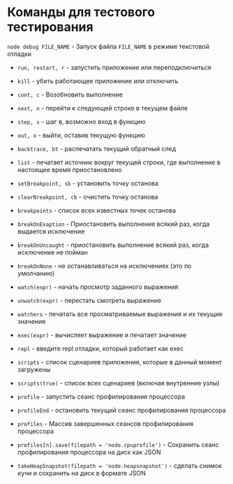 # Команды для тестового тестирования

`node debug FILE_NAME` - Запуск файла `FILE_NAME` в режиме текстовой отладки

* `run, restart, r` - запустить приложение или переподключиться
* `kill` - убить работающее приложение или отключить

* `cont, c` - Возобновить выполнение
* `next, n` - перейти к следующей строке в текущем файле
* `step, s` - шаг в, возможно вход в функцию
* `out, o` - выйти, оставив текущую функцию
* `backtrace, bt` - распечатать текущий обратный след
* `list` - печатает источник вокруг текущей строки, где выполнение в настоящее время приостановлено

* `setBreakpoint, sb` - установить точку останова
* `clearBreakpoint, cb` - очистить точку останова
* `breakpoints` - список всех известных точек останова
* `breakOnExaption` - Приостановить выполнение всякий раз, когда выдается исключение
* `breakOnUncaught` - приостановить выполнение всякий раз, когда исключение не пойман
* `breakOnNone` - не останавливаться на исключениях (это по умолчанию)

* `watch(expr)` - начать просмотр заданного выражения
* `unwatch(expr)` - перестать смотреть выражение
* `watchers` - печатать все просматриваемые выражения и их текущие значения

* `exec(expr)` - вычисляет выражение и печатает значение
* `repl` - введите repl отладки, который работает как exec

* `scripts` - список сценариев приложения, которые в данный момент загружены
* `scripts(true)` - список всех сценариев (включая внутренние узлы)

* `profile` - запустить сеанс профилирования процессора
* `profileEnd` - остановить текущий сеанс профилирования процессора
* `profiles` - Массив завершенных сеансов профилирования процессора
* `profiles[n].save(filepath = 'node.cpuprofile')` - Сохранить сеанс профилирования процессора на диск как JSON

* `takeHeapSnapshot(filepath = 'node.heapsnapshot')` - сделать снимок кучи и сохранить на диск в формате JSON